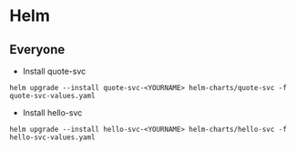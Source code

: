 # Helm

## Everyone

* Install quote-svc
```
helm upgrade --install quote-svc-<YOURNAME> helm-charts/quote-svc -f quote-svc-values.yaml
```

* Install hello-svc
```
helm upgrade --install hello-svc-<YOURNAME> helm-charts/hello-svc -f hello-svc-values.yaml
```
